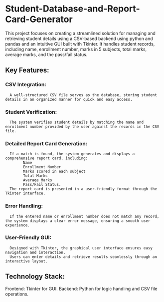 # Student-Database-and-Report-Card-Generator

This project focuses on creating a streamlined solution for managing and retrieving student details using a CSV-based backend using python and pandas and an intuitive GUI built with Tkinter. It handles student records, including name, enrollment number, marks in 5 subjects, total marks, average marks, and the pass/fail status.

## **Key Features:**

### CSV Integration:
      A well-structured CSV file serves as the database, storing student details in an organized manner for quick and easy access.

### Student Verification: 
      The system verifies student details by matching the name and enrollment number provided by the user against the records in the CSV file.

### Detailed Report Card Generation:
      If a match is found, the system generates and displays a comprehensive report card, including:      
            Name            
            Enrollment Number            
            Marks scored in each subject            
            Total Marks            
            Average Marks
            Pass/Fail Status.            
      The report card is presented in a user-friendly format through the Tkinter interface.

### Error Handling:
      If the entered name or enrollment number does not match any record, the system displays a clear error message, ensuring a smooth user experience.

### User-Friendly GUI:
      Designed with Tkinter, the graphical user interface ensures easy navigation and interaction.
      Users can enter details and retrieve results seamlessly through an interactive layout.

## **Technology Stack:**

Frontend: Tkinter for GUI.
Backend: Python for logic handling and CSV file operations.

